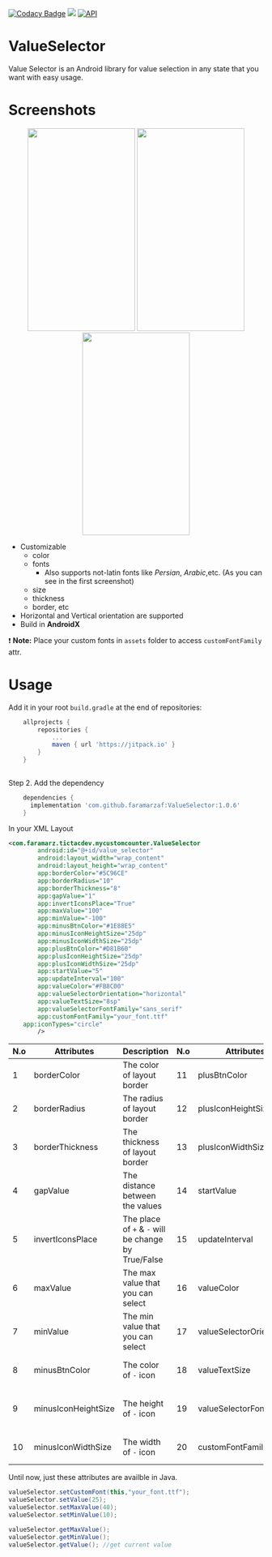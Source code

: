 [![Codacy Badge](https://api.codacy.com/project/badge/Grade/21a5cde82b9946d8a0e2cc63d43386c5)](https://app.codacy.com/manual/faramarzafzali/ValueSelector?utm_source=github.com&utm_medium=referral&utm_content=faramarzaf/ValueSelector&utm_campaign=Badge_Grade_Dashboard)
[![](https://jitpack.io/v/faramarzaf/ValueSelector.svg)](https://jitpack.io/#faramarzaf/ValueSelector)
[![API](https://img.shields.io/badge/API-20%2B-brightgreen.svg?style=flat)](https://android-arsenal.com/api?level=20)
# ValueSelector  


Value Selector is an Android library for value selection in any state that you want with easy usage.  

# Screenshots
<p align="center">
<img src="https://raw.github.com/faramarzaf/ValueSelector/master/screenshots/three.png" height="400" width="212" />
<img src="https://raw.github.com/faramarzaf/ValueSelector/master/screenshots/one.png" height="400" width="212" />
<img src="https://raw.github.com/faramarzaf/ValueSelector/master/screenshots/two.png" height="400" width="212" />
</p>

- Customizable  
  - color
  - fonts 
    - Also supports not-latin fonts like *Persian*, *Arabic*,etc. (As you can see in the first screenshot) 
  - size
  - thickness
  - border, etc
- Horizontal and Vertical orientation are supported  
- Build in **AndroidX**  

 :heavy_exclamation_mark: **Note:** Place your custom fonts in `assets` folder to access `customFontFamily` attr.  

# Usage

Add it in your root `build.gradle` at the end of repositories:  

```gradle
	allprojects {
		repositories {
			...
			maven { url 'https://jitpack.io' }
		}
	}
  
```
Step 2. Add the dependency  

```gradle
	dependencies {
	  implementation 'com.github.faramarzaf:ValueSelector:1.0.6'
	}
```

In your XML Layout  
```xml
<com.faramarz.tictacdev.mycustomcounter.ValueSelector
        android:id="@+id/value_selector"
        android:layout_width="wrap_content"
        android:layout_height="wrap_content"
        app:borderColor="#5C96CE"
        app:borderRadius="10"
        app:borderThickness="8"
        app:gapValue="1"
        app:invertIconsPlace="True"
        app:maxValue="100"
        app:minValue="-100"
        app:minusBtnColor="#1E88E5"
        app:minusIconHeightSize="25dp"
        app:minusIconWidthSize="25dp"
        app:plusBtnColor="#D81B60"
        app:plusIconHeightSize="25dp"
        app:plusIconWidthSize="25dp"
        app:startValue="5"
        app:updateInterval="100"
        app:valueColor="#FB8C00"
        app:valueSelectorOrientation="horizontal"
        app:valueTextSize="8sp"
        app:valueSelectorFontFamily="sans_serif"
        app:customFontFamily="your_font.ttf"
	app:iconTypes="circle"
        />
```


|N.o| Attributes | Description |N.o|Attributes|Description|
|-------------| ------------- | -------------|-------------|-------------|-------------|
|1|borderColor|The color of layout border|11|plusBtnColor|The color of `+` icon|
|2|borderRadius|The radius of layout border|12|plusIconHeightSize|The height of `+` icon|
|3|borderThickness|The thickness of layout border|13|plusIconWidthSize|The width of `+` icon|
|4|gapValue|The distance between the values|14|startValue|The number that value selector starts work from that|
|5|invertIconsPlace|The place of `+` & `-` will be change by True/False |15|updateInterval|The time that value changes by long press on plus or minus|
|6|maxValue|The max value that you can select|16|valueColor|The color of value that you choose|
|7|minValue|The min value that you can select|17|valueSelectorOrientation|Vertical or horizontal layout orientation|
|8|minusBtnColor|The color of `-` icon|18|valueTextSize|The text size of value that you select|
|9|minusIconHeightSize|The height of `-` icon |19|valueSelectorFontFamily|Three default fonts: sans_serif, sans and monospace(Without assets fonts) |
|10|minusIconWidthSize|The width of `-` icon |20|customFontFamily|The font that you have in `assets` folder|

Until now, just these attributes are availble in Java.  

```java
valueSelector.setCustomFont(this,"your_font.ttf");
valueSelector.setValue(25);
valueSelector.setMaxValue(40);
valueSelector.setMinValue(10);

valueSelector.getMaxValue();
valueSelector.getMinValue();
valueSelector.getValue(); //get current value

```
